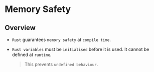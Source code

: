 # Memory Safety

## Overview

* `Rust` guarantees `memory safety` at `compile time`.

* `Rust variables` must be `initialised` before it is used. It cannot be defined at `runtime`.

    > This prevents `undefined behaviour`.
